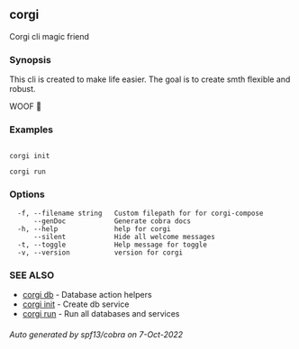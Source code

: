 ## corgi

Corgi cli magic friend

### Synopsis


This cli is created to make life easier.
The goal is to create smth flexible and robust.

WOOF 🐶
	

### Examples

```

corgi init

corgi run

```

### Options

```
  -f, --filename string   Custom filepath for for corgi-compose
      --genDoc            Generate cobra docs
  -h, --help              help for corgi
      --silent            Hide all welcome messages
  -t, --toggle            Help message for toggle
  -v, --version           version for corgi
```

### SEE ALSO

* [corgi db](corgi_db.md)	 - Database action helpers
* [corgi init](corgi_init.md)	 - Create db service
* [corgi run](corgi_run.md)	 - Run all databases and services

###### Auto generated by spf13/cobra on 7-Oct-2022

